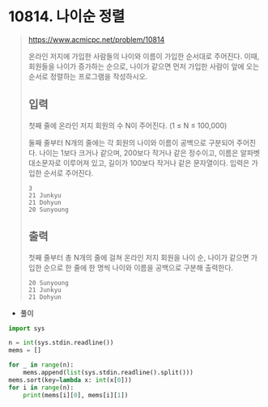 # 10814. 나이순 정렬

> https://www.acmicpc.net/problem/10814
>
> 온라인 저지에 가입한 사람들의 나이와 이름이 가입한 순서대로 주어진다. 이때, 회원들을 나이가 증가하는 순으로, 나이가 같으면 먼저 가입한 사람이 앞에 오는 순서로 정렬하는 프로그램을 작성하시오.
>
> ## 입력
>
> 첫째 줄에 온라인 저지 회원의 수 N이 주어진다. (1 ≤ N ≤ 100,000)
>
> 둘째 줄부터 N개의 줄에는 각 회원의 나이와 이름이 공백으로 구분되어 주어진다. 나이는 1보다 크거나 같으며, 200보다 작거나 같은 정수이고, 이름은 알파벳 대소문자로 이루어져 있고, 길이가 100보다 작거나 같은 문자열이다. 입력은 가입한 순서로 주어진다.
>
> ```
> 3
> 21 Junkyu
> 21 Dohyun
> 20 Sunyoung
> ```
>
> ## 출력
>
> 첫째 줄부터 총 N개의 줄에 걸쳐 온라인 저지 회원을 나이 순, 나이가 같으면 가입한 순으로 한 줄에 한 명씩 나이와 이름을 공백으로 구분해 출력한다.
>
> ```
> 20 Sunyoung
> 21 Junkyu
> 21 Dohyun
> ```

- 풀이

```python
import sys

n = int(sys.stdin.readline())
mems = []

for _ in range(n):
    mems.append(list(sys.stdin.readline().split()))
mems.sort(key=lambda x: int(x[0]))
for i in range(n):
    print(mems[i][0], mems[i][1])
```

